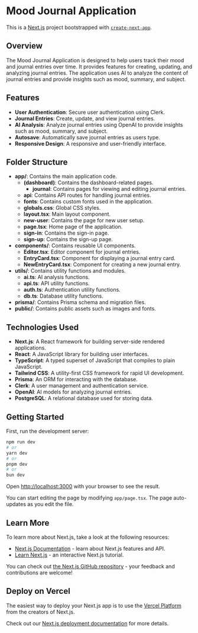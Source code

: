 # Mood Journal Application

This is a [Next.js](https://nextjs.org) project bootstrapped with [`create-next-app`](https://nextjs.org/docs/app/api-reference/cli/create-next-app).

## Overview

The Mood Journal Application is designed to help users track their mood and journal entries over time. It provides features for creating, updating, and analyzing journal entries. The application uses AI to analyze the content of journal entries and provide insights such as mood, summary, and subject.

## Features

- **User Authentication**: Secure user authentication using Clerk.
- **Journal Entries**: Create, update, and view journal entries.
- **AI Analysis**: Analyze journal entries using OpenAI to provide insights such as mood, summary, and subject.
- **Autosave**: Automatically save journal entries as users type.
- **Responsive Design**: A responsive and user-friendly interface.

## Folder Structure

- **app/**: Contains the main application code.
  - **(dashboard)**: Contains the dashboard-related pages.
    - **journal**: Contains pages for viewing and editing journal entries.
  - **api**: Contains API routes for handling journal entries.
  - **fonts**: Contains custom fonts used in the application.
  - **globals.css**: Global CSS styles.
  - **layout.tsx**: Main layout component.
  - **new-user**: Contains the page for new user setup.
  - **page.tsx**: Home page of the application.
  - **sign-in**: Contains the sign-in page.
  - **sign-up**: Contains the sign-up page.
- **components/**: Contains reusable UI components.
  - **Editor.tsx**: Editor component for journal entries.
  - **EntryCard.tsx**: Component for displaying a journal entry card.
  - **NewEntryCard.tsx**: Component for creating a new journal entry.
- **utils/**: Contains utility functions and modules.
  - **ai.ts**: AI analysis functions.
  - **api.ts**: API utility functions.
  - **auth.ts**: Authentication utility functions.
  - **db.ts**: Database utility functions.
- **prisma/**: Contains Prisma schema and migration files.
- **public/**: Contains public assets such as images and fonts.

## Technologies Used

- **Next.js**: A React framework for building server-side rendered applications.
- **React**: A JavaScript library for building user interfaces.
- **TypeScript**: A typed superset of JavaScript that compiles to plain JavaScript.
- **Tailwind CSS**: A utility-first CSS framework for rapid UI development.
- **Prisma**: An ORM for interacting with the database.
- **Clerk**: A user management and authentication service.
- **OpenAI**: AI models for analyzing journal entries.
- **PostgreSQL**: A relational database used for storing data.

## Getting Started

First, run the development server:

```bash
npm run dev
# or
yarn dev
# or
pnpm dev
# or
bun dev
```

Open [http://localhost:3000](http://localhost:3000) with your browser to see the result.

You can start editing the page by modifying `app/page.tsx`. The page auto-updates as you edit the file.

## Learn More

To learn more about Next.js, take a look at the following resources:

- [Next.js Documentation](https://nextjs.org/docs) - learn about Next.js features and API.
- [Learn Next.js](https://nextjs.org/learn) - an interactive Next.js tutorial.

You can check out [the Next.js GitHub repository](https://github.com/vercel/next.js) - your feedback and contributions are welcome!

## Deploy on Vercel

The easiest way to deploy your Next.js app is to use the [Vercel Platform](https://vercel.com/new?utm_medium=default-template&filter=next.js&utm_source=create-next-app&utm_campaign=create-next-app-readme) from the creators of Next.js.

Check out our [Next.js deployment documentation](https://nextjs.org/docs/app/building-your-application/deploying) for more details.

